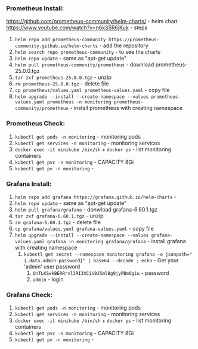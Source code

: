 ### Prometheus Install:
https://github.com/prometheus-community/helm-charts/ - helm chart
https://www.youtube.com/watch?v=n6kS5R6jKuk - steps

1. `helm repo add prometheus-community https://prometheus-community.github.io/helm-charts` - add the repository
2. `helm search repo prometheus-community` - to see the charts
3. `helm repo update` - same as "apt-get update"
4. `helm pull prometheus-community/prometheus` - download prometheus-25.0.0.tgz
5. `tar zxf prometheus-25.0.0.tgz` - unzip
6. `rm prometheus-25.0.0.tgz` - delete file
7. `cp prometheus/values.yaml prometheus-values.yaml` - copy file
8. `helm upgrade --install --create-namespace --values prometheus-values.yaml prometheus -n monitoring prometheus-community/prometheus` - install prometheus with creating namespace

### Prometheus Check:
1. `kubectl get pods -n monitoring` - monitoring pods
2. `kubectl get services -n monitoring` - monitoring services
3. `docker exec -it minikube /bin/sh` + `docker ps` - list monitoring containers
4. `kubectl get pvc -n monitoring` - CAPACITY 8Gi
5. `kubectl get pv -n monitoring` - 

### Grafana Install:
1. `helm repo add grafana https://grafana.github.io/helm-charts` - 
2. `helm repo update` - same as "apt-get update"
3. `helm pull grafana/grafana` - donwload grafana-6.60.1.tgz
4. `tar zxf grafana-6.60.1.tgz` - unzip
5. `rm grafana-6.60.1.tgz` - delete file
6. `cp grafana/values.yaml grafana-values.yaml` - copy file
7. `helm upgrade --install --create-namespace --values grafana-values.yaml grafana -n monitoring grafana/grafana` - install grafana with creating namespace
    1. `kubectl get secret --namespace monitoring grafana -o jsonpath="{.data.admin-password}" | base64 --decode ; echo` - Get your 'admin' user password
        1. `QnTLKSwkBERRrvl3RI3XCii9J5ml8g9jyPBmOgiu` - password
        2. `admin` - login

### Grafana Check:
1. `kubectl get pods -n monitoring` - monitoring pods
2. `kubectl get services -n monitoring` - monitoring services
3. `docker exec -it minikube /bin/sh` + `docker ps` - list monitoring containers
4. `kubectl get pvc -n monitoring` - CAPACITY 8Gi
5. `kubectl get pv -n monitoring` - 